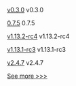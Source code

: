 
[v0.3.0](https://github.com/hyperledger-labs/fabric-opssc/releases/tag/v0.3.0) v0.3.0

[0.7.5](https://github.com/hyperledger/aries-cloudagent-python/releases/tag/0.7.5) 0.7.5

[v1.13.2-rc4](https://github.com/hyperledger/indy-node/releases/tag/v1.13.2-rc4) v1.13.2-rc4

[v1.13.1-rc3](https://github.com/hyperledger/indy-plenum/releases/tag/v1.13.1-rc3) v1.13.1-rc3

[v2.4.7](https://github.com/hyperledger/fabric/releases/tag/v2.4.7) v2.4.7


[See more >>>](https://start-here.hyperledger.org/releases)
